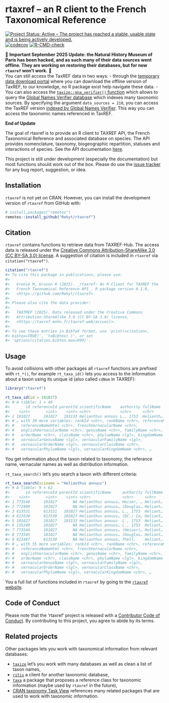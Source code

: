 
<!-- README.md is generated from README.Rmd. Please edit that file -->

# rtaxref – an R client to the French Taxonomical Reference

<!-- badges: start -->

[![Project Status: Active – The project has reached a stable, usable
state and is being actively
developed.](https://www.repostatus.org/badges/latest/active.svg)](https://www.repostatus.org/#active)
[![codecov](https://codecov.io/gh/Rekyt/rtaxref/branch/master/graph/badge.svg)](https://codecov.io/gh/Rekyt/rtaxref)
[![R-CMD-check](https://github.com/Rekyt/rtaxref/actions/workflows/R-CMD-check.yaml/badge.svg)](https://github.com/Rekyt/rtaxref/actions/workflows/R-CMD-check.yaml)
<!-- badges: end -->

🛑 **Important September 2025 Update: the Natural History Museum of
Paris has been hacked, and as such many of their data sources went
offline. They are working on restoring their databases, but for now
`rtaxref` won’t work.** 🛑  
You can still access the TaxREF data in two ways: - through the
[temporary data download
portal](https://www.patrinat.fr/fr/page-temporaire-de-telechargement-des-referentiels-de-donnees-lies-linpn-7353)
where you can download the offline version of TaxREF, to our knowledge,
no R package exist help navigate these data. - You can also access the
[`taxize::gna_verifier()`
function](https://docs.ropensci.org/taxize/reference/gna_verifier.html)
which allows to query the [Global Names Verifier
database](https://verifier.globalnames.org/) which indexes many
taxonomic sources. By specifying the argument `data_sources = 210`, you
can access the TaxREF version [indexed by Global Names
Verifier](https://verifier.globalnames.org/data_sources/210). This way
you can access the taxonomic names referenced in TaxREF.

**End of Update**

The goal of rtaxref is to provide an R client to TAXREF API, the French
Taxonomical Reference and associated database on species. The API
provides nomenclature, taxonomy, biogeographic repartition, statuses and
interactions of species. See the API documentation
[here](https://taxref.mnhn.fr/taxref-web/api/doc).

This project is still under development (especially the documentation)
but most functions should work out of the box. Please do use the [issue
tracker](https://github.com/Rekyt/rtaxref/issues) for any bug report,
suggestion, or idea.

## Installation

`rtaxref` is not yet on CRAN. However, you can install the development
version of `rtaxref` from GitHub with:

``` r
# install.packages("remotes")
remotes::install_github("Rekyt/rtaxref")
```

## Citation

`rtaxref` contains functions to retrieve data from TAXREF-Hub. The
access data is released under the [Creative Commons
Attribution-ShareAlike 3.0 (CC BY-SA 3.0)
license](https://creativecommons.org/licenses/by-sa/3.0/). A suggestion
of citation is included in `rtaxref` via `citation("rtaxref")`.

``` r
citation("rtaxref")
#> To cite this package in publications, please use:
#> 
#>   Grenié M, Gruson H (2025). _rtaxref: An R Client for TAXREF the
#>   French Taxonomical Reference API_. R package version 0.1.0,
#>   <https://github.com/Rekyt/rtaxref>.
#> 
#> Please also cite the data provider:
#> 
#>   TAXTREF (2025). Data released under the Creative Commons
#>   Attribution-ShareAlike 3.0 (CC BY-SA 3.0) license,
#>   <https://taxref.mnhn.fr/taxref-web/accueil>.
#> 
#> To see these entries in BibTeX format, use 'print(<citation>,
#> bibtex=TRUE)', 'toBibtex(.)', or set
#> 'options(citation.bibtex.max=999)'.
```

## Usage

To avoid collisions with other packages all `rtaxref` functions are
prefixed with `rt_*()`, for example `rt_taxa_id()` lets you access to
the information about a taxon using its unique id (also called `cdNom`
in TAXREF):

``` r
library("rtaxref")

rt_taxa_id(id = 101027)
#> # A tibble: 1 × 46
#>       id referenceId parentId scientificName    authority fullName  fullNameHtml
#>    <int>       <int>    <int> <chr>             <chr>     <chr>     <chr>       
#> 1 101027      101027   193133 Helianthus annuus L., 1753  Helianth… <i>Helianth…
#> # … with 39 more variables: rankId <chr>, rankName <chr>, referenceName <chr>,
#> #   referenceNameHtml <chr>, frenchVernacularName <chr>,
#> #   englishVernacularName <chr>, genusName <chr>, familyName <chr>,
#> #   orderName <chr>, className <chr>, phylumName <lgl>, kingdomName <chr>,
#> #   vernacularGenusName <lgl>, vernacularFamilyName <lgl>,
#> #   vernacularOrderName <lgl>, vernacularClassName <chr>,
#> #   vernacularPhylumName <lgl>, vernacularKingdomName <chr>, …
```

You get information about the taxon related to taxonomy, the referance
name, vernacular names as well as distribution information.

`rt_taxa_search()` let’s you search a taxon with different criteria:

``` r
rt_taxa_search(sciname = "Helianthus annuus")
#> # A tibble: 9 × 62
#>       id referenceId parentId scientificName     authority fullName fullNameHtml
#>    <int>       <int>    <int> <chr>              <chr>     <chr>    <chr>       
#> 1 773546      101027       NA Helianthus annuus… Heiser, … Heliant… <i>Helianth…
#> 2 772409      101027       NA Helianthus annuus… (Douglas… Heliant… <i>Helianth…
#> 3 613531      613531   101027 Helianthus annuus… L., 1753  Heliant… <i>Helianth…
#> 4 613530      613530   101027 Helianthus annuus… (DC.) Co… Heliant… <i>Helianth…
#> 5 101027      101027   193133 Helianthus annuus  L., 1753  Heliant… <i>Helianth…
#> 6 135249      101027       NA Helianthus annuus… L., 1753  Heliant… <i>Helianth…
#> 7 773544      101027       NA Helianthus annuus… (Heiser)… Heliant… <i>Helianth…
#> 8 773545      101027       NA Helianthus annuus… (Douglas… Heliant… <i>Helianth…
#> 9 621487      613530       NA Helianthus annuus… Thell.    Heliant… <i>Helianth…
#> # … with 55 more variables: rankId <chr>, rankName <chr>, referenceName <chr>,
#> #   referenceNameHtml <chr>, frenchVernacularName <chr>,
#> #   englishVernacularName <chr>, genusName <chr>, familyName <chr>,
#> #   orderName <chr>, className <chr>, phylumName <lgl>, kingdomName <chr>,
#> #   vernacularGenusName <lgl>, vernacularFamilyName <lgl>,
#> #   vernacularOrderName <lgl>, vernacularClassName <chr>,
#> #   vernacularPhylumName <lgl>, vernacularKingdomName <chr>, …
```

You a full list of functions included in `rtaxref` by going to the
[`rtaxref` website](https://rekyt.github.io/rtaxref).

## Code of Conduct

Please note that the ‘rtaxref’ project is released with a [Contributor
Code of Conduct](CODE_OF_CONDUCT.md). By contributing to this project,
you agree to abide by its terms.

## Related projects

Other packages lets you work with taxonomical information from relevant
databases:

- [`taxize`](https://github.com/ropensci/taxize) let’s you work with
  many databases as well as clean a list of taxon names,
- [`ritis`](https://github.com/ropensci/ritis) a client for another
  taxonomic database,
- [`taxa`](https://github.com/ropensci/taxa) a package that proposes a
  reference class for taxonomic information (maybe used by `rtaxref` in
  the future),
- [CRAN taxonomy Task View](https://github.com/ropensci/taxonomy)
  references many related packages that are used to work with taxonomic
  information.
